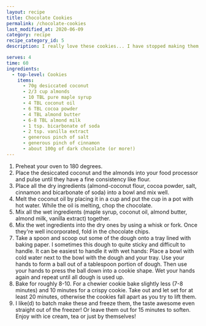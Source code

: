 ```yaml
---
layout: recipe
title: Chocolate Cookies
permalink: /chocolate-cookies
last_modified_at: 2020-06-09
category: recipe
recipe_category_id: 5
description: I really love these cookies... I have stopped making them, because I just end up eating the whole batch and you might find yourself doing that, too!

serves: 4
time: 60
ingredients:
  - top-level: Cookies
    items:
      - 70g desiccated coconut
      - 2/3 cup almonds
      - 10 TBL pure maple syrup
      - 4 TBL coconut oil
      - 6 TBL cocoa powder
      - 4 TBL almond butter
      - 6-8 TBL almond milk
      - 1 tsp. bicarbonate of soda
      - 2 tsp. vanilla extract
      - generous pinch of salt
      - generous pinch of cinnamon
      - about 100g of dark chocolate (or more!)
---
```

1.	Preheat your oven to 180 degrees.
2.	Place the desiccated coconut and the almonds into your food processor and pulse until they have a fine consistency like flour.
3.	Place all the dry ingredients (almond-coconut flour, cocoa powder, salt, cinnamon and bicarbonate of soda) into a bowl and mix well.
4.	Melt the coconut oil by placing it in a cup and put the cup in a pot with hot water. While the oil is melting, chop the chocolate.
5.	Mix all the wet ingredients (maple syrup, coconut oil, almond butter, almond milk, vanilla extract) together.
6.	Mix the wet ingredients into the dry ones by using a whisk or fork. Once they're well incorporated, fold in the chocolate chips.
7.	Take a spoon and scoop out some of the dough onto a tray lined with baking paper. I sometimes this dough to quite sticky and difficult to handle. It can be easiest to handle it with wet hands: Place a bowl with cold water next to the bowl with the dough and your tray. Use your hands to form a ball out of a tablespoon portion of dough. Then use your hands to press the ball down into a cookie shape. Wet your hands again and repeat until all dough is used up.
8.	Bake for roughly 8-10. For a chewier cookie bake slightly less (7-8 minutes) and 10 minutes for a crispy cookie. Take out and let set for at least 20 minutes, otherwise the cookies fall apart as you try to lift them.
9.	I like(d) to batch make these and freeze them, the taste awesome even straight out of the freezer! Or leave them out for 15 minutes to soften. Enjoy with ice cream, tea or just by themselves!
